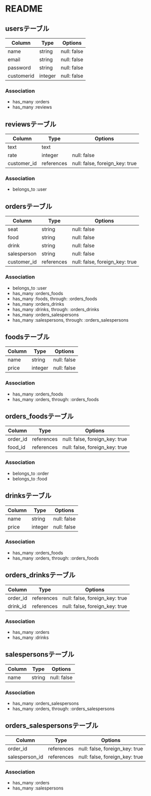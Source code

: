# README


## usersテーブル
|Column|Type|Options|
|------|----|-------|
|name|string|null: false|
|email|string|null: false|
|password|string|null: false|
|customerid|integer|null: false|

### Association
- has_many  :orders
- has_many  :reviews


## reviewsテーブル
|Column|Type|Options|
|------|----|-------|
|text|text||
|rate|integer|null: false|
|customer_id|references|null: false, foreign_key: true|

### Association
- belongs_to  :user


## ordersテーブル
Column|Type|Options|
|------|----|-------|
|seat|string|null: false|
|food|string|null: false|
|drink|string|null: false|
|salesperson|string|null: false|
|customer_id|references|null: false, foreign_key: true|

### Association
- belongs_to :user
- has_many :orders_foods
- has_many :foods,  through:  :orders_foods
- has_many :orders_drinks
- has_many :drinks,  through:  :orders_drinks
- has_many :orders_salespersons
- has_many :salespersons,  through:  :orders_salespersons


## foodsテーブル
|Column|Type|Options|
|------|----|-------|
|name|string|null: false|
|price|integer|null: false|

### Association
- has_many :orders_foods
- has_many :orders,  through:  :orders_foods


## orders_foodsテーブル
Column|Type|Options|
|------|----|-------|
|order_id|references|null: false, foreign_key: true|
|food_id|references|null: false, foreign_key: true|

### Association
- belongs_to :order
- belongs_to :food 


## drinksテーブル
|Column|Type|Options|
|------|----|-------|
|name|string|null: false|
|price|integer|null: false|

### Association
- has_many :orders_foods
- has_many :orders,  through:  :orders_foods


## orders_drinksテーブル
Column|Type|Options|
|------|----|-------|
|order_id|references|null: false, foreign_key: true|
|drink_id|references|null: false, foreign_key: true|

### Association
- has_many :orders
- has_many :drinks


## salespersonsテーブル
|Column|Type|Options|
|------|----|-------|
|name|string|null: false|

### Association
- has_many :orders_salespersons
- has_many :orders,  through:  :orders_salespersons


## orders_salespersonsテーブル
Column|Type|Options|
|------|----|-------|
|order_id|references|null: false, foreign_key: true|
|salesperson_id|references|null: false, foreign_key: true|

### Association
- has_many :orders
- has_many :salespersons